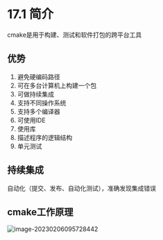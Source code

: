 # 17.1 简介
cmake是用于构建、测试和软件打包的跨平台工具

## 优势
1. 避免硬编码路径
2. 可在多台计算机上构建一个包
3. 可做持续集成
4. 支持不同操作系统
5. 支持多个编译器
6. 可使用IDE
7. 使用库
8. 描述程序的逻辑结构
9. 单元测试

## 持续集成
自动化（提交、发布、自动化测试），准确发现集成错误

## cmake工作原理
![image-20230206095728442](https://test-123456-md-images.oss-cn-beijing.aliyuncs.com/img/202302060957599.png)

